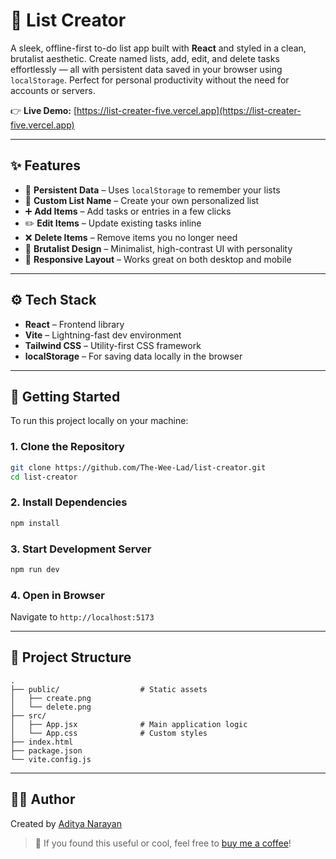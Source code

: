 
# 🧾 List Creator

A sleek, offline-first to-do list app built with **React** and styled in a clean, brutalist aesthetic. Create named lists, add, edit, and delete tasks effortlessly — all with persistent data saved in your browser using `localStorage`. Perfect for personal productivity without the need for accounts or servers.

👉 **Live Demo:** [https://list-creater-five.vercel.app](https://list-creater-five.vercel.app)

---

## ✨ Features

- 🧠 **Persistent Data** – Uses `localStorage` to remember your lists
- 📝 **Custom List Name** – Create your own personalized list
- ➕ **Add Items** – Add tasks or entries in a few clicks
- ✏️ **Edit Items** – Update existing tasks inline
- ❌ **Delete Items** – Remove items you no longer need
- 🎨 **Brutalist Design** – Minimalist, high-contrast UI with personality
- 📱 **Responsive Layout** – Works great on both desktop and mobile

---

## ⚙️ Tech Stack

- **React** – Frontend library
- **Vite** – Lightning-fast dev environment
- **Tailwind CSS** – Utility-first CSS framework
- **localStorage** – For saving data locally in the browser

---

## 🚀 Getting Started

To run this project locally on your machine:

### 1. Clone the Repository

```bash
git clone https://github.com/The-Wee-Lad/list-creator.git
cd list-creator
```

### 2. Install Dependencies

```bash
npm install
```

### 3. Start Development Server

```bash
npm run dev
```

### 4. Open in Browser

Navigate to `http://localhost:5173`

---

## 📁 Project Structure

```
.
├── public/                  # Static assets
│   ├── create.png
│   └── delete.png
├── src/
│   ├── App.jsx              # Main application logic
│   └── App.css              # Custom styles
├── index.html
├── package.json
└── vite.config.js
```

---

## 🙋‍♂️ Author

Created by [Aditya Narayan](https://github.com/The-Wee-Lad)

> 💛 If you found this useful or cool, feel free to [buy me a coffee](https://buymeacoffee.com/theweelad)!

